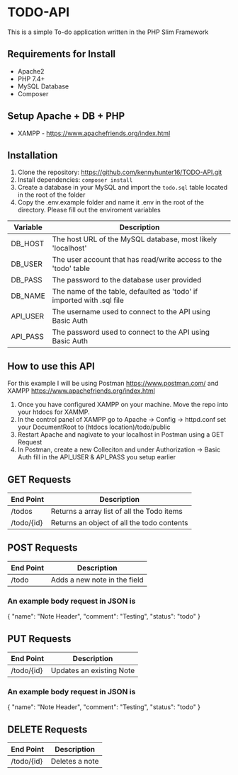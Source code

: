 # TODO-API
This is a simple To-do application written in the PHP Slim Framework

## Requirements for Install
- Apache2
- PHP 7.4+
- MySQL Database
- Composer

## Setup Apache + DB + PHP
- XAMPP - https://www.apachefriends.org/index.html

## Installation
1. Clone the repository: https://github.com/kennyhunter16/TODO-API.git
2. Install dependencies: `composer install`
3. Create a database in your MySQL and import the `todo.sql` table located in the root of the folder
4. Copy the .env.example folder and name it .env in the root of the directory. Please fill out the enviroment variables

| Variable     | Description |
| ----------- | ----------- |
| DB_HOST      | The host URL of the MySQL database, most likely 'localhost'       |
| DB_USER   | The user account that has read/write access to the 'todo' table       |
| DB_PASS   | The password to the database user provided    |
| DB_NAME  | The name of the table, defaulted as 'todo' if imported with .sql file   |
| API_USER  | The username used to connect to the API using Basic Auth  |
| API_PASS  | The password used to connect to the API using Basic Auth  |

## How to use this API
For this example I will be using Postman https://www.postman.com/ and XAMPP https://www.apachefriends.org/index.html

1. Once you have configured XAMPP on your machine. Move the repo into your htdocs for XAMMP.
2. In the control panel of XAMPP go to Apache -> Config -> httpd.conf  set your DocumentRoot to (htdocs location)/todo/public
3. Restart Apache and nagivate to your localhost in Postman using a GET Request
4. In Postman, create a new Colleciton and under Authorization -> Basic Auth fill in the API_USER & API_PASS you setup earlier

## GET Requests
| End Point     | Description |
| ----------- | ----------- |
| /todos      | Returns a array list of all the Todo items |
| /todo/{id}   | Returns an object of all the todo contents

## POST Requests
| End Point     | Description |
| ----------- | ----------- |
| /todo    | Adds a new note in the field

### An example body request in JSON is
{
    "name": "Note Header",
    "comment": "Testing",
    "status": "todo"
}
## PUT Requests
| End Point     | Description |
| ----------- | ----------- |
| /todo/{id}     | Updates an existing Note

### An example body request in JSON is
{
    "name": "Note Header",
    "comment": "Testing",
    "status": "todo"
}

## DELETE Requests
| End Point     | Description |
| ----------- | ----------- |
| /todo/{id}     | Deletes a note

